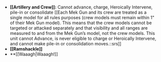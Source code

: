 - **[[Artillery and Crew]]:** Cannot advance, charge, Heroically Intervene, pile-in or consolidate [[Each Mek Gun and its crew are treated as a single model for all rules purposes (crew models must remain within 1" of their Mek Gun model). This means that the crew models cannot be targeted or attacked separately and that visibility and all ranges are measured to and from the Mek Gun’s model, not the crew models. This unit cannot Advance, is never eligible to charge or Heroically Intervene, and cannot make pile-in or consolidation moves.::srs]]
- **[[Ramshackle]]**
- **[[Waaagh\|Waaagh!]]
